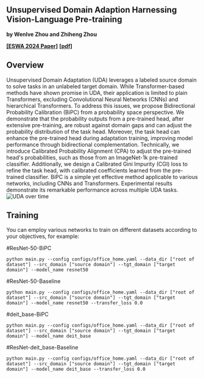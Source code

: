## Unsupervised Domain Adaption Harnessing Vision-Language Pre-training

**by Wenlve Zhou and Zhiheng Zhou**

**[[ESWA 2024 Paper]](https://www.sciencedirect.com/science/article/pii/S0957417424023273)**
**[[pdf]](https://arxiv.org/abs/2409.19542)**


## Overview

Unsupervised Domain Adaptation (UDA) leverages a labeled source domain to solve tasks in an unlabeled target domain. 
While Transformer-based methods have shown promise in UDA, their application is limited to plain Transformers, excluding 
Convolutional Neural Networks (CNNs) and hierarchical Transformers. To address this issues, we propose Bidirectional Probability 
Calibration (BiPC) from a probability space perspective. We demonstrate that the probability outputs from a pre-trained head, 
after extensive pre-training, are robust against domain gaps and can adjust the probability distribution of the task head. Moreover, 
the task head can enhance the pre-trained head during adaptation training, improving model performance through bidirectional complementation. 
Technically, we introduce Calibrated Probability Alignment (CPA) to adjust the pre-trained head's probabilities, 
such as those from an ImageNet-1k pre-trained classifier. Additionally, we design a Calibrated Gini Impurity (CGI) loss to refine the task head,
with calibrated coefficients learned from the pre-trained classifier. BiPC is a simple yet effective method applicable to various networks, 
including CNNs and Transformers. 
Experimental results demonstrate its remarkable performance across multiple UDA tasks. 
![UDA over time](resources/Methods.jpg)

## Training

You can employ various networks to train on different datasets according to your objectives, for example: 

#ResNet-50-BiPC
```shell
python main.py --config configs/office_home.yaml --data_dir ["root of dataset"] --src_domain ["source domain"] --tgt_domain ["target domain"] --model_name resnet50
```

#ResNet-50-Baseline
```shell
python main.py --config configs/office_home.yaml --data_dir ["root of dataset"] --src_domain ["source domain"] --tgt_domain ["target domain"] --model_name resnet50 --transfer_loss 0.0
```

#deit_base-BiPC
```shell
python main.py --config configs/office_home.yaml --data_dir ["root of dataset"] --src_domain ["source domain"] --tgt_domain ["target domain"] --model_name deit_base
```

#ResNet-deit_base-Baseline
```shell
python main.py --config configs/office_home.yaml --data_dir ["root of dataset"] --src_domain ["source domain"] --tgt_domain ["target domain"] --model_name deit_base --transfer_loss 0.0
```
